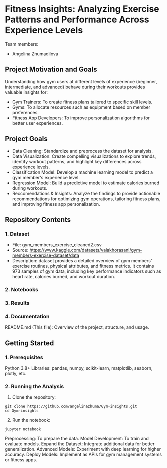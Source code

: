 # Fitness Insights: Analyzing Exercise Patterns and Performance Across Experience Levels
Team members:
- Angelina Zhumadilova
## Project Motivation and Goals
Understanding how gym users at different levels of experience (beginner, intermediate, and advanced) behave during their workouts provides valuable insights for:
- Gym Trainers: To create fitness plans tailored to specific skill levels.
- Gyms: To allocate resources such as equipment based on member preferences.
- Fitness App Developers: To improve personalization algorithms for better user experiences.
## Project Goals
- Data Cleaning: Standardize and preprocess the dataset for analysis.
- Data Visualization: Create compelling visualizations to explore trends, identify workout patterns, and highlight key differences across experience levels.
- Classification Model: Develop a machine learning model to predict a gym member's experience level.
- Regression Model: Build a predictive model to estimate calories burned during workouts.
- Reccomendations & Insights: Analyze the findings to provide actionable recommendations for optimizing gym operations, tailoring fitness plans, and improving fitness app personalization.
## Repository Contents
### 1. Dataset
- File: gym_members_exercise_cleaned2.csv
- Source: https://www.kaggle.com/datasets/valakhorasani/gym-members-exercise-dataset/data
- Description: dataset provides a detailed overview of gym members' exercise routines, physical attributes, and fitness metrics. It contains 973 samples of gym data, including key performance indicators such as heart rate, calories burned, and workout duration.
### 2. Notebooks

### 3. Results

### 4. Documentation
README.md (This file): Overview of the project, structure, and usage.

## Getting Started
### 1. Prerequisites
Python 3.8+
Libraries: pandas, numpy, scikit-learn, matplotlib, seaborn, plotly, etc.
### 2. Running the Analysis
1. Clone the repository:
```
git clone https://github.com/angelinazhuma/Gym-insights.git
cd Gym-insights
```
 2. Run the notebook:
```
jupyter notebook
```
 Preprocessing: To prepare the data.
 Model Development: To train and evaluate models.
 Expand the Dataset: Integrate additional data for better generalization.
 Advanced Models: Experiment with deep learning for higher accuracy.
 Deploy Models: Implement as APIs for gym management systems or fitness apps.

